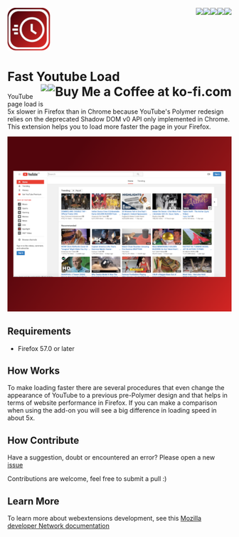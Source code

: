 [<img align="right" src="https://img.shields.io/github/issues/jhonatasrm/Fast-YouTube-Load.svg">](https://github.com/jhonatasrm/Fast-YouTube-Load/issues)
[<img align="right" src="https://img.shields.io/github/license/jhonatasrm/Fast-YouTube-Load.svg">](https://github.com/jhonatasrm/Fast-YouTube-Load/blob/master/LICENSE)
[<img align="right" src="https://img.shields.io/github/forks/jhonatasrm/Fast-YouTube-Load.svg">]()
[<img align="right" src="https://img.shields.io/github/stars/jhonatasrm/Fast-YouTube-Load.svg">]()
[<img align="right" src="https://img.shields.io/github/release/jhonatasrm/Fast-YouTube-Load.svg">](https://github.com/jhonatasrm/Fast-YouTube-Load/releases)

![Fast-YouTube-Load Screenshot](youtube_fast_load.png)
# Fast Youtube Load <a href='https://ko-fi.com/S6S5S3WU' target='_blank'><img align="right" height='36' style='border:0px;height:36px;' src='https://az743702.vo.msecnd.net/cdn/kofi1.png?v=0' border='0' alt='Buy Me a Coffee at ko-fi.com'/>[<img align="right" src="https://addons.cdn.mozilla.net/static/img/addons-buttons/AMO-button_2.png">](https://addons.mozilla.org/en-US/firefox/addon/fast-youtube-load/)

YouTube page load is 5x slower in Firefox than in Chrome because YouTube's Polymer redesign relies on the deprecated Shadow DOM v0 API only implemented in Chrome. This extension helps you to load more faster the page in your Firefox.

![Fast-YouTube-Load Screenshot](Fast-YouTube-Load.png)

## Requirements
* Firefox 57.0 or later

## How Works
To make loading faster there are several procedures that even change the appearance of YouTube to a previous pre-Polymer design and that helps in terms of website performance in Firefox. If you can make a comparison when using the add-on you will see a big difference in loading speed in about 5x. 

## How Contribute
Have a suggestion, doubt or encountered an error? Please open a new [issue](https://github.com/jhonatasrm/Fast-YouTube-Load/issues)

Contributions are welcome, feel free to submit a pull :)

## Learn More 
To learn more about webextensions development, see this [Mozilla developer Network documentation](https://developer.mozilla.org/en-US/Add-ons/WebExtensions)
